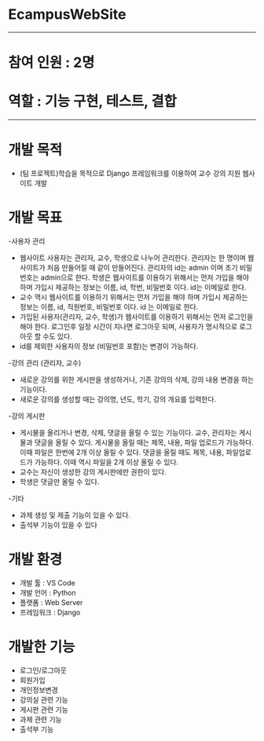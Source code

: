 # EcampusWebSite

----
# 참여 인원 : 2명
# 역할 : 기능 구현, 테스트, 결합
----
# 개발 목적
* (팀 프로젝트)학습을 목적으로 Django 프레임워크를 이용하여 교수 강의 지원 웹사이트 개발

# 개발 목표

-사용자 관리
  * 웹사이트 사용자는 관리자, 교수, 학생으로 나누어 관리한다. 관리자는 한 명이며 웹사이트가 처음 만들어질 때 같이 만들어진다.  관리자의 id는 admin 이며   초기 비밀 번호는 admin으로 한다.  학생은 웹사이트를 이용하기 위해서는 먼저 가입을 해야 하며 가입시 제공하는 정보는 이름, id, 학번, 비밀번호 이다.   id는 이메일로 한다. 
  * 교수 역시 웹사이트를 이용하기 위해서는 먼저 가입을 해야 하며 가입시 제공하는 정보는 이름, id, 직원번호, 비밀번호 이다. id 는 이메일로 한다. 
  * 가입된 사용자(관리자, 교수, 학생)가 웹사이트를 이용하기 위해서는 먼저 로그인을 해야 한다.  로그인후 일정 시간이 지나면 로그아웃 되며, 사용자가 명시적으로 로그 아웃 할 수도 있다. 
  * id를 제외한 사용자의 정보 (비밀번호 포함)는 변경이 가능하다.

-강의 관리 (관리자, 교수)
 * 새로운 강의를 위한 게시판을 생성하거나, 기존 강의의 삭제, 강의 내용 변경을 하는 기능이다. 
 * 새로운 강의를 생성할 때는 강의명, 년도, 학기, 강의 개요를 입력한다.  

-강의 게시판
 * 게시물을 올리거나 변경, 삭제, 댓글을 올릴 수 있는 기능이다. 교수, 관리자는 게시물과 댓글을 올릴 수 있다.  게시물을 올릴 때는 제목, 내용, 파일 업로드가 가능하다.  이때 파일은 한번에 2개 이상 올릴 수 있다.   댓글을 올릴 때도 제목, 내용, 파일업로드가 가능하다.  이때 역시 파일을 2개 이상 올릴 수 있다. 
 * 교수는 자신이 생성한 강의 게시판에만 권한이 있다.
 * 학생은 댓글만 올릴 수 있다. 
 
-기타
 * 과제 생성 및 제출 기능이 있을 수 있다. 
 * 출석부 기능이 있을 수 있다

# 개발 환경
* 개발 툴 : VS Code
* 개발 언어 : Python
* 플랫폼 : Web Server
* 프레임워크 : Django

# 개발한 기능
* 로그인/로그아웃
* 회원가입
* 개인정보변경
* 강의실 관련 기능
* 게시판 관련 기능
* 과제 관련 기능
* 출석부 기능
